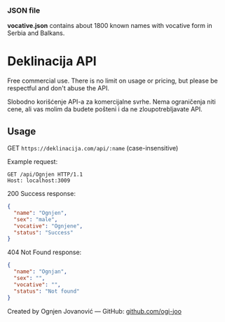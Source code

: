 ### JSON file

**vocative.json** contains about 1800 known names with vocative form in Serbia and Balkans.

# Deklinacija API

Free commercial use. There is no limit on usage or pricing, but please be respectful and don't abuse the API.

Slobodno korišćenje API-a za komercijalne svrhe. Nema ograničenja niti cene, ali vas molim da budete pošteni i da ne zloupotrebljavate API.

## Usage

GET `https://deklinacija.com/api/:name` (case-insensitive)

Example request:
```http
GET /api/Ognjen HTTP/1.1
Host: localhost:3009
```

200 Success response:
```json
{
  "name": "Ognjen",
  "sex": "male",
  "vocative": "Ognjene",
  "status": "Success"
}
```

404 Not Found response:
```json
{
  "name": "Ognjan",
  "sex": "",
  "vocative": "",
  "status": "Not found"
}
```

Created by Ognjen Jovanović — GitHub: [github.com/ogi-joo](https://github.com/ogi-joo)
